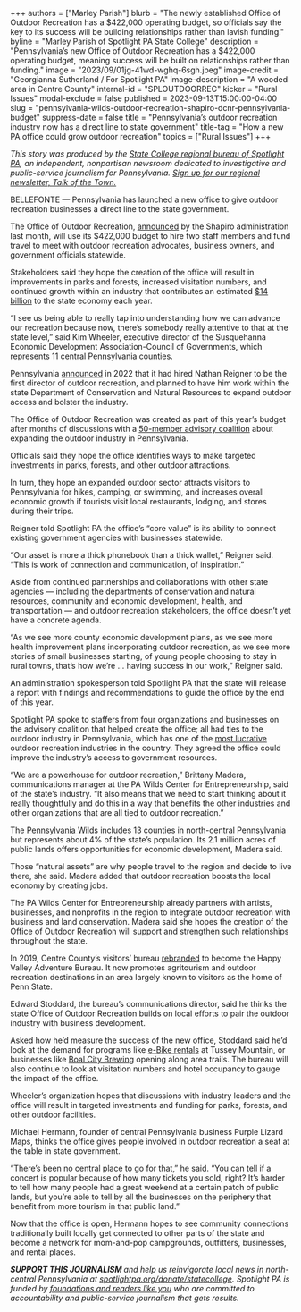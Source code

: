 +++
authors = ["Marley Parish"]
blurb = "The newly established Office of Outdoor Recreation has a $422,000 operating budget, so officials say the key to its success will be building relationships rather than lavish funding."
byline = "Marley Parish of Spotlight PA State College"
description = "Pennsylvania’s new Office of Outdoor Recreation has a $422,000 operating budget, meaning success will be built on relationships rather than funding."
image = "2023/09/01jg-41wd-wghq-6sgh.jpeg"
image-credit = "Georgianna Sutherland / For Spotlight PA"
image-description = "A wooded area in Centre County"
internal-id = "SPLOUTDOORREC"
kicker = "Rural Issues"
modal-exclude = false
published = 2023-09-13T15:00:00-04:00
slug = "pennsylvania-wilds-outdoor-recreation-shapiro-dcnr-pennsylvania-budget"
suppress-date = false
title = "Pennsylvania’s outdoor recreation industry now has a direct line to state government"
title-tag = "How a new PA office could grow outdoor recreation"
topics = ["Rural Issues"]
+++

<em>This story was produced by the </em><a href="https://www.spotlightpa.org/statecollege"><em>State College regional bureau of Spotlight PA</em></a><em>, an independent, nonpartisan newsroom dedicated to investigative and public-service journalism for Pennsylvania. </em><a href="https://www.spotlightpa.org/newsletters/talkofthetown"><em>Sign up for our regional newsletter, Talk of the Town.</em></a>

BELLEFONTE — Pennsylvania has launched a new office to give outdoor recreation businesses a direct line to the state government.

The Office of Outdoor Recreation, <a href="https://pacast.com/m?p=23671">announced</a> by the Shapiro administration last month, will use its $422,000 budget to hire two staff members and fund travel to meet with outdoor recreation advocates, business owners, and government officials statewide.

Stakeholders said they hope the creation of the office will result in improvements in parks and forests, increased visitation numbers, and continued growth within an industry that contributes an estimated <a href="https://apps.bea.gov/data/special-topics/orsa/summary-sheets/ORSA%20-%20Pennsylvania.pdf">$14 billion</a> to the state economy each year.

“I see us being able to really tap into understanding how we can advance our recreation because now, there’s somebody really attentive to that at the state level,” said Kim Wheeler, executive director of the Susquehanna Economic Development Association-Council of Governments, which represents 11 central Pennsylvania counties.

<script src="https://www.spotlightpa.org/embed.js" async></script><div data-spl-embed-version="1" data-spl-src="https://www.spotlightpa.org/embeds/newsletter/?cta=Sign%20up%20for%20our%20new%20regional%20newsletter%2C%20%3Cb%3ETalk%20of%20the%20Town%3C%2Fb%3E%2C%20and%20get%20all%20the%20news%20and%20notes%20from%20State%20College%20and%20north-central%20PA.&button=Sign%20Up%20Now&preselect=state_college&eyebrow=DON'T%20MISS%20A%20BEAT"></div>

Pennsylvania <a href="https://www.dcnr.pa.gov/GoodNatured/Pages/Article.aspx?post=191">announced</a> in 2022 that it had hired Nathan Reigner to be the first director of outdoor recreation, and planned to have him work within the state Department of Conservation and Natural Resources to expand outdoor access and bolster the industry.

The Office of Outdoor Recreation was created as part of this year’s budget after months of discussions with a <a href="https://elibrary.dcnr.pa.gov/GetDocument?docId=4852674&amp;DocName=DCNRRecreationEngagementCoalitionMembers.pdf">50-member advisory coalition</a> about expanding the outdoor industry in Pennsylvania.

Officials said they hope the office identifies ways to make targeted investments in parks, forests, and other outdoor attractions.

In turn, they hope an expanded outdoor sector attracts visitors to Pennsylvania for hikes, camping, or swimming, and increases overall economic growth if tourists visit local restaurants, lodging, and stores during their trips.

Reigner told Spotlight PA the office’s “core value” is its ability to connect existing government agencies with businesses statewide.

“Our asset is more a thick phonebook than a thick wallet,” Reigner said. “This is work of connection and communication, of inspiration.”

Aside from continued partnerships and collaborations with other state agencies — including the departments of conservation and natural resources, community and economic development, health, and transportation — and outdoor recreation stakeholders, the office doesn’t yet have a concrete agenda.

“As we see more county economic development plans, as we see more health improvement plans incorporating outdoor recreation, as we see more stories of small businesses starting, of young people choosing to stay in rural towns, that’s how we’re … having success in our work,” Reigner said.

An administration spokesperson told Spotlight PA that the state will release a report with findings and recommendations to guide the office by the end of this year.

Spotlight PA spoke to staffers from four organizations and businesses on the advisory coalition that helped create the office; all had ties to the outdoor industry in Pennsylvania, which has one of the <a href="https://www.bea.gov/news/2022/outdoor-recreation-satellite-account-us-and-states-2021">most lucrative</a> outdoor recreation industries in the country. They agreed the office could improve the industry’s access to government resources.

“We are a powerhouse for outdoor recreation,” Brittany Madera, communications manager at the PA Wilds Center for Entrepreneurship, said of the state’s industry. “It also means that we need to start thinking about it really thoughtfully and do this in a way that benefits the other industries and other organizations that are all tied to outdoor recreation.”

The <a href="https://www.dcnr.pa.gov/Communities/ConservationLandscapes/PennsylvaniaWilds/Pages/default.aspx">Pennsylvania Wilds</a> includes 13 counties in north-central Pennsylvania but represents about 4% of the state’s population. Its 2.1 million acres of public lands offers opportunities for economic development, Madera said.

Those “natural assets” are why people travel to the region and decide to live there, she said. Madera added that outdoor recreation boosts the local economy by creating jobs.

The PA Wilds Center for Entrepreneurship already partners with artists, businesses, and nonprofits in the region to integrate outdoor recreation with business and land conservation. Madera said she hopes the creation of the Office of Outdoor Recreation will support and strengthen such relationships throughout the state.

<script src="https://www.spotlightpa.org/embed.js" async></script><div data-spl-embed-version="1" data-spl-src="https://www.spotlightpa.org/embeds/donate/"></div>

In 2019, Centre County’s visitors’ bureau <a href="https://www.statecollege.com/articles/local-news/visitors-bureau-unveils-new-name-and-look/">rebranded</a> to become the Happy Valley Adventure Bureau. It now promotes agritourism and outdoor recreation destinations in an area largely known to visitors as the home of Penn State.

Edward Stoddard, the bureau’s communications director, said he thinks the state Office of Outdoor Recreation builds on local efforts to pair the outdoor industry with business development.

Asked how he’d measure the success of the new office, Stoddard said he’d look at the demand for programs like <a href="https://tusseymountain.com/e-bike-rentals/">e-Bike rentals</a> at Tussey Mountain, or businesses like <a href="https://www.centredaily.com/living/food-drink/article273641435.html">Boal City Brewing</a> opening along area trails. The bureau will also continue to look at visitation numbers and hotel occupancy to gauge the impact of the office.

Wheeler’s organization hopes that discussions with industry leaders and the office will result in targeted investments and funding for parks, forests, and other outdoor facilities.

Michael Hermann, founder of central Pennsylvania business Purple Lizard Maps, thinks the office gives people involved in outdoor recreation a seat at the table in state government.

“There’s been no central place to go for that,” he said. “You can tell if a concert is popular because of how many tickets you sold, right? It’s harder to tell how many people had a great weekend at a certain patch of public lands, but you’re able to tell by all the businesses on the periphery that benefit from more tourism in that public land.”

Now that the office is open, Hermann hopes to see community connections traditionally built locally get connected to other parts of the state and become a network for mom-and-pop campgrounds, outfitters, businesses, and rental places.

<strong><em>SUPPORT THIS JOURNALISM </em></strong><em>and help us reinvigorate local news in north-central Pennsylvania at </em><a href="http://spotlightpa.org/donate/statecollege"><em>spotlightpa.org/donate/statecollege</em></a><em>. Spotlight PA is funded by </em><a href="https://www.spotlightpa.org/support"><em>foundations and readers like you</em></a><em> who are committed to accountability and public-service journalism that gets results.</em>

